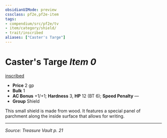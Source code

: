 ```yaml
---
obsidianUIMode: preview
cssclass: pf2e,pf2e-item
tags:
- compendium/src/pf2e/tv
- item/category/shield/
- trait/inscribed
aliases: ["Caster's Targe"]
---
```

# Caster's Targe *Item 0*  
[inscribed](inscribed-tv.md "Inscribed Armor Trait")  

- **Price** 2 gp
- **Bulk** 1
- **AC Bonus** +1/+1; **Hardness** 3, **HP** 12 (BT 6); **Speed Penalty** —
- **Group** Shield 

This small shield is made from wood. It features a special panel of parchment along the inside surface that allows for writing.


---
*Source: Treasure Vault p. 21*